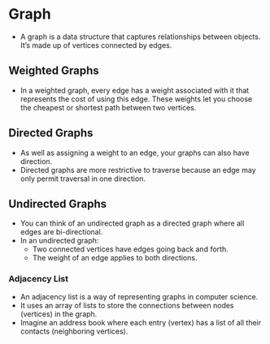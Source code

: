 # Graph
- A graph is a data structure that captures relationships between objects. It’s made up of vertices connected by edges.

## Weighted Graphs
- In a weighted graph, every edge has a weight associated with it that represents the cost of using this edge. These weights let you choose the cheapest or shortest path between two vertices.

## Directed Graphs
- As well as assigning a weight to an edge, your graphs can also have direction.
- Directed graphs are more restrictive to traverse because an edge may only permit traversal in one direction.


## Undirected Graphs
- You can think of an undirected graph as a directed graph where all edges are bi-directional.
- In an undirected graph:
  - Two connected vertices have edges going back and forth. 
  - The weight of an edge applies to both directions.
  

### Adjacency List
- An adjacency list is a way of representing graphs in computer science. 
- It uses an array of lists to store the connections between nodes (vertices) in the graph.  
- Imagine an address book where each entry (vertex) has a list of all their contacts (neighboring vertices).